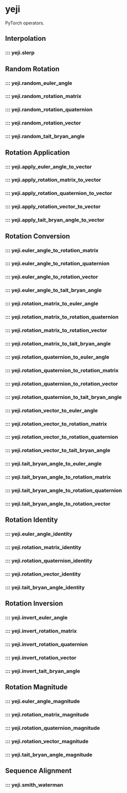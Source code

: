 # yeji

PyTorch operators.

## Interpolation

### ::: yeji.slerp

## Random Rotation

### ::: yeji.random_euler_angle

### ::: yeji.random_rotation_matrix

### ::: yeji.random_rotation_quaternion

### ::: yeji.random_rotation_vector

### ::: yeji.random_tait_bryan_angle

## Rotation Application

### ::: yeji.apply_euler_angle_to_vector

### ::: yeji.apply_rotation_matrix_to_vector

### ::: yeji.apply_rotation_quaternion_to_vector

### ::: yeji.apply_rotation_vector_to_vector

### ::: yeji.apply_tait_bryan_angle_to_vector

## Rotation Conversion

### ::: yeji.euler_angle_to_rotation_matrix

### ::: yeji.euler_angle_to_rotation_quaternion

### ::: yeji.euler_angle_to_rotation_vector

### ::: yeji.euler_angle_to_tait_bryan_angle

### ::: yeji.rotation_matrix_to_euler_angle

### ::: yeji.rotation_matrix_to_rotation_quaternion

### ::: yeji.rotation_matrix_to_rotation_vector

### ::: yeji.rotation_matrix_to_tait_bryan_angle

### ::: yeji.rotation_quaternion_to_euler_angle

### ::: yeji.rotation_quaternion_to_rotation_matrix

### ::: yeji.rotation_quaternion_to_rotation_vector

### ::: yeji.rotation_quaternion_to_tait_bryan_angle

### ::: yeji.rotation_vector_to_euler_angle

### ::: yeji.rotation_vector_to_rotation_matrix

### ::: yeji.rotation_vector_to_rotation_quaternion

### ::: yeji.rotation_vector_to_tait_bryan_angle

### ::: yeji.tait_bryan_angle_to_euler_angle

### ::: yeji.tait_bryan_angle_to_rotation_matrix

### ::: yeji.tait_bryan_angle_to_rotation_quaternion

### ::: yeji.tait_bryan_angle_to_rotation_vector

## Rotation Identity

### ::: yeji.euler_angle_identity

### ::: yeji.rotation_matrix_identity

### ::: yeji.rotation_quaternion_identity

### ::: yeji.rotation_vector_identity

### ::: yeji.tait_bryan_angle_identity

## Rotation Inversion

### ::: yeji.invert_euler_angle

### ::: yeji.invert_rotation_matrix

### ::: yeji.invert_rotation_quaternion

### ::: yeji.invert_rotation_vector

### ::: yeji.invert_tait_bryan_angle

## Rotation Magnitude

### ::: yeji.euler_angle_magnitude

### ::: yeji.rotation_matrix_magnitude

### ::: yeji.rotation_quaternion_magnitude

### ::: yeji.rotation_vector_magnitude

### ::: yeji.tait_bryan_angle_magnitude

## Sequence Alignment

### ::: yeji.smith_waterman
